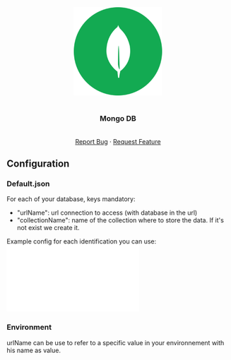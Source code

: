 <div align="center">
    <a href="https://www.kexa.io/modules">
        <img src="../../images/MongoDB-Logo.png" alt="Logo" width="200">
    </a>

# <h3 align="center">Mongo DB</h3>

  <p align="center">
    <br />
    <a href="https://github.com/4urcloud/Kexa/issues">Report Bug</a>
    ·
    <a href="https://github.com/4urcloud/Kexa/issues">Request Feature</a>
  </p>
</div>

## Configuration

### Default.json

For each of your database, keys mandatory:

- "urlName": url connection to access (with database in the url)
- "collectionName": name of the collection where to store the data. If it's not exist we create it.

Example config for each identification you can use:
![example config for mongo](../../config/demo/mongoDB.default.json)

### Environment

urlName can be use to refer to a specific value in your environnement with his name as value.